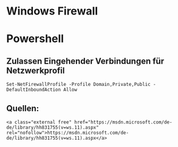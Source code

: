# Windows Firewall

# <span class="mw-headline" id="bkmrk-powershell-1">Powershell</span>

## <span id="bkmrk-"></span><span class="mw-headline" id="bkmrk-zulassen-eingehender-1">Zulassen Eingehender Verbindungen für Netzwerkprofil</span>

`Set-NetFirewallProfile -Profile Domain,Private,Public -DefaultInboundAction Allow`

## <span class="mw-headline" id="bkmrk-quellen%3A-1">Quellen:</span>

```
<a class="external free" href="https://msdn.microsoft.com/de-de/library/hh831755(v=ws.11).aspx" rel="nofollow">https://msdn.microsoft.com/de-de/library/hh831755(v=ws.11).aspx</a>
```